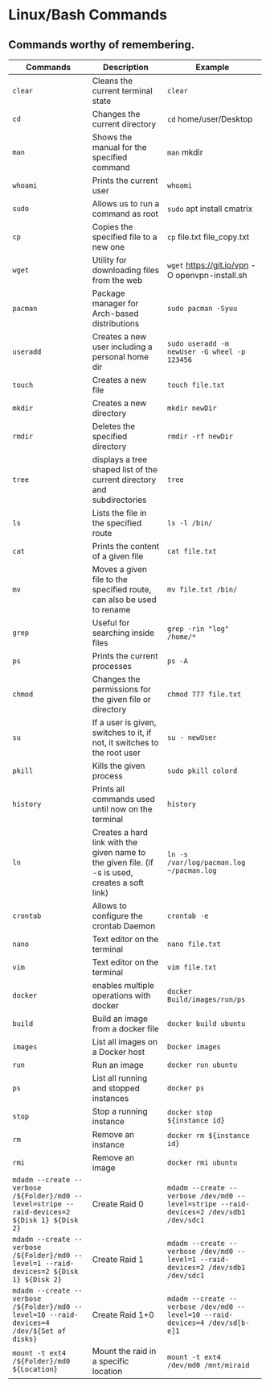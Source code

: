 # Linux/Bash Commands
## Commands worthy of remembering.

|Commands|Description|Example|
|--------|-----------|-------|
|`clear`|Cleans the current terminal state|`clear`|
|`cd`|Changes the current directory|`cd` home/user/Desktop|
|`man`|Shows the manual for the specified command|`man` mkdir|
|`whoami`|Prints the current user| `whoami`|
|`sudo`|Allows us to run a command as root|`sudo` apt install cmatrix|
|`cp`| Copies the specified file to a new one| `cp` file.txt file_copy.txt|
|`wget`|Utility for downloading files from the web|`wget` https://git.io/vpn -O openvpn-install.sh|
|`pacman`|Package manager for Arch-based distributions| `sudo pacman -Syuu`|
|`useradd`|Creates a new user including a personal home dir| `sudo useradd -m newUser -G wheel -p 123456`|
|`touch`|Creates a new file| `touch file.txt`|
|`mkdir`|Creates a new directory| `mkdir newDir`|
|`rmdir`|Deletes the specified directory| `rmdir -rf newDir`|
|`tree`|displays a tree shaped list of the current directory and subdirectories| `tree`|
|`ls`|Lists the file in the specified route| `ls -l /bin/`|
|`cat`|Prints the content of a given file| `cat file.txt`|
|`mv`|Moves a given file to the specified route, can also be used to rename| `mv file.txt /bin/`|
|`grep`|Useful for searching inside files| `grep -rin "log" /home/*`|
|`ps`|Prints the current processes| `ps -A`|
|`chmod`|Changes the permissions for the given file or directory| `chmod 777 file.txt`|
|`su`|If a user is given, switches to it, if not, it switches to the root user| `su - newUser`|
|`pkill`|Kills the given process| `sudo pkill colord`|
|`history`|Prints all commands used until now on the terminal| `history`|
|`ln`|Creates a hard link with the given name to the given file. (if -s is used, creates a soft link)| `ln -s /var/log/pacman.log ~/pacman.log`|
|`crontab`|Allows to configure the crontab Daemon| `crontab -e`|
|`nano`|Text editor on the terminal| `nano file.txt`|
|`vim`|Text editor on the terminal| `vim file.txt`|
|`docker`|enables multiple operations with docker| `docker Build/images/run/ps`|
|`build`|Build an image from a docker file| `docker build ubuntu`|
|`images`|List all images on a Docker host| `Docker images`|
|`run`|Run an image| `docker run ubuntu`|
|`ps`|List all running and stopped instances| `docker ps`|
|`stop`|Stop a running instance| `docker stop ${instance id}`|
|`rm`|Remove an instance| `docker rm ${instance id}`|
|`rmi`|Remove an image| `docker rmi ubuntu`|
|`mdadm --create --verbose /${Folder}/md0 --level=stripe --raid-devices=2 ${Disk 1} ${Disk 2}`| Create Raid 0| `mdadm --create --verbose /dev/md0 --level=stripe --raid-devices=2 /dev/sdb1 /dev/sdc1`|
|`mdadm --create --verbose /${Folder}/md0 --level=1 --raid-devices=2 ${Disk 1} ${Disk 2}`| Create Raid 1| `mdadm --create --verbose /dev/md0 --level=1 --raid-devices=2 /dev/sdb1 /dev/sdc1`|
|`mdadm --create --verbose /${Folder}/md0 --level=10 --raid-devices=4 /dev/${Set of disks}`| Create Raid 1+0| `mdadm --create --verbose /dev/md0 --level=10 --raid-devices=4 /dev/sd[b-e]1`|
|`mount -t ext4 /${Folder}/md0 ${Location}`|Mount the raid in a specific location| `mount -t ext4 /dev/md0 /mnt/miraid`|
